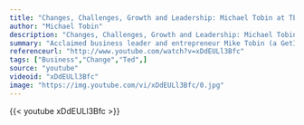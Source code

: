 ```yaml
---
title: "Changes, Challenges, Growth and Leadership: Michael Tobin at TEDxOxford"
author: "Michael Tobin"
description: "Changes, Challenges, Growth and Leadership: Michael Tobin at TEDxOxford - Michael Tobin quotes from GetInspired365.com"
summary: "Acclaimed business leader and entrepreneur Mike Tobin (a GetInspired365 user) discusses how he uses his challenging childhood experiences as lessons for life, and how he replicates those challenges in a modern day context to bring the best out of people."
referenceurl: "http://www.youtube.com/watch?v=xDdEULl3Bfc"
tags: ["Business","Change","Ted",]
source: "youtube"
videoid: "xDdEULl3Bfc"
image: "https://img.youtube.com/vi/xDdEULl3Bfc/0.jpg"
---
```


{{< youtube xDdEULl3Bfc >}}
